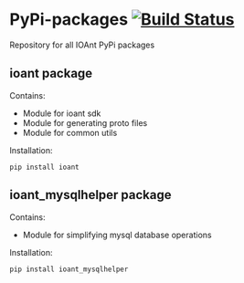 # PyPi-packages [![Build Status](https://travis-ci.org/ioants/pypi-packages.svg?branch=master)](https://travis-ci.org/ioants/pypi-packages)
Repository for all IOAnt PyPi packages

## ioant package

Contains:
- Module for ioant sdk
- Module for generating proto files
- Module for common utils

Installation:
```shell
pip install ioant
```

## ioant_mysqlhelper package
Contains:
- Module for simplifying mysql database operations

Installation:
```shell
pip install ioant_mysqlhelper
```
